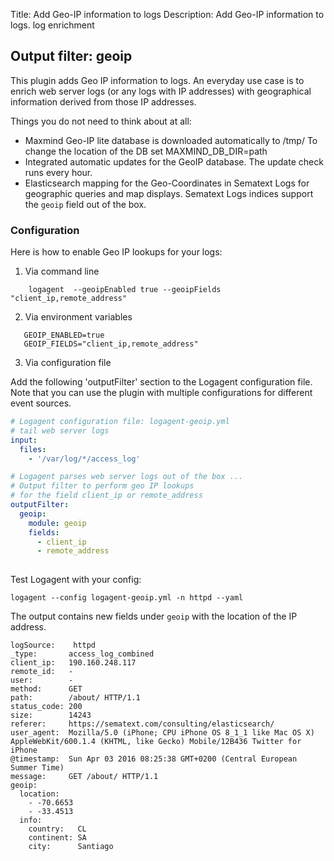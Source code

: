 Title: Add Geo-IP information to logs 
Description: Add Geo-IP information to logs. log enrichment 


## Output filter: geoip

This plugin adds Geo IP information to logs. 
An everyday use case is to enrich web server logs (or any logs with IP addresses) with geographical information derived from those IP addresses. 
 
Things you do not need to think about at all:

- Maxmind Geo-IP lite database is downloaded automatically to /tmp/
  To change the location of the DB set MAXMIND_DB_DIR=path
- Integrated automatic updates for the GeoIP database. 
  The update check runs every hour. 
- Elasticsearch mapping for the Geo-Coordinates in Sematext Logs for geographic queries and map displays. Sematext Logs indices support the `geoip` field out of the box. 



### Configuration 

Here is how to enable Geo IP lookups for your logs:

1) Via command line 

```
    logagent  --geoipEnabled true --geoipFields "client_ip,remote_address"
```

2) Via environment variables 

```   
   GEOIP_ENABLED=true
   GEOIP_FIELDS="client_ip,remote_address"
```

3) Via configuration file

Add the following 'outputFilter' section to the Logagent configuration file. Note that you can use the plugin with multiple configurations for different event sources.

```yaml
# Logagent configuration file: logagent-geoip.yml 
# tail web server logs
input: 
  files:
    - '/var/log/*/access_log'

# Logagent parses web server logs out of the box ...
# Output filter to perform geo IP lookups 
# for the field client_ip or remote_address
outputFilter:
  geoip: 
    module: geoip
    fields: 
      - client_ip
      - remote_address
      
```

Test Logagent with your config: 

```
logagent --config logagent-geoip.yml -n httpd --yaml
```

The output contains new fields under `geoip` with the location of the IP address. 

```
logSource:    httpd
_type:       access_log_combined
client_ip:   190.160.248.117
remote_id:   -
user:        -
method:      GET
path:        /about/ HTTP/1.1
status_code: 200
size:        14243
referer:     https://sematext.com/consulting/elasticsearch/
user_agent:  Mozilla/5.0 (iPhone; CPU iPhone OS 8_1_1 like Mac OS X) AppleWebKit/600.1.4 (KHTML, like Gecko) Mobile/12B436 Twitter for iPhone
@timestamp:  Sun Apr 03 2016 08:25:38 GMT+0200 (Central European Summer Time)
message:     GET /about/ HTTP/1.1
geoip: 
  location: 
    - -70.6653
    - -33.4513
  info: 
    country:   CL
    continent: SA
    city:      Santiago
```
